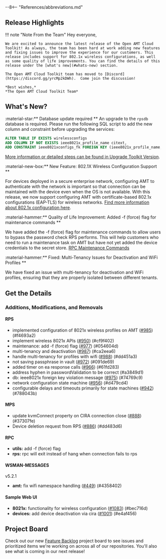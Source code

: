 --8<-- "References/abbreviations.md"
## Release Highlights

<!-- <div style="text-align:center;">
 <iframe width="800" height="450" src="https://www.youtube.com/embed/fpeqIevX7qw" title="Open AMT April Release Video" frameborder="0" allow="accelerometer; autoplay; clipboard-write; encrypted-media; gyroscope; picture-in-picture" allowfullscreen></iframe>
</div>
<br> -->

!!! note "Note From the Team"
    Hey everyone,

    We are excited to announce the latest release of the Open AMT Cloud Toolkit! As always, the team has been hard at work adding new features and fixing issues to improve the experience for our customers. This release includes support for 802.1x wireless configurations, as well as some quality of life improvements. You can find the details of this release under the [what's new](#whats-new) section.

    The Open AMT Cloud Toolkit team has moved to [Discord](https://discord.gg/yrcMp2kDWh).  Come join the discussion!

    *Best wishes,*  
    *The Open AMT Cloud Toolkit Team*


## What's New?

:material-star:** Database update required **
An upgrade to the `rpsdb` database is required. Please run the following SQL script to add the new column and constraint before upgrading the services:

``` sql
ALTER TABLE IF EXISTS wirelessconfigs
ADD COLUMN IF NOT EXISTS ieee8021x_profile_name citext,
ADD CONSTRAINT ieee8021xconfigs_fk FOREIGN KEY (ieee8021x_profile_name, tenant_id)  REFERENCES ieee8021xconfigs (profile_name, tenant_id);
```

[More information or detailed steps can be found in Upgrade Toolkit Version](../Deployment/upgradeVersion/).

:material-new-box:** New Feature: 802.1X Wireless Configuration Support **

For devices deployed in a secure enterprise network, configuring AMT to authenticate with the network is important so that connection can be maintained with the device even when the OS is not available. With this release, we now support configuring AMT with certificate-based 802.1x configurations (EAP-TLS) for wireless networks.  [Find more information about 802.1x configuration here](../Reference/EA/ieee8021xconfig/#wireless-8021x-configuration). 

:material-hammer:** Quality of Life Improvement: Added -f (force) flag for maintenance commands **

We have added the -f (force) flag for maintenance commands to allow users to bypass the password check RPS performs. This will help customers who need to run a maintenance task on AMT but have not yet added the device credentials to the secret store.  [RPC Maintenance Commands](../Reference/RPC/commandsRPC/#maintenance)

:material-hammer:** Fixed: Multi-Tenancy Issues for Deactivation and WiFi Profiles **

We have fixed an issue with multi-tenancy for deactivation and WiFi profiles, ensuring that they are properly isolated between different tenants.

## Get the Details

### Additions, Modifications, and Removals

#### RPS
- implemented configuration of 8021x wireless profiles on AMT ([#985](https://github.com/open-amt-cloud-toolkit/rps/issues/985)) (#f4693a2)
- implement wireless 8021x APIs ([#950](https://github.com/open-amt-cloud-toolkit/rps/issues/950)) (#cf9f402)
- maintenance: add -f (force) flag ([#977](https://github.com/open-amt-cloud-toolkit/rps/issues/977)) (#054604d)
- multi-tenancy and deactivation ([#987](https://github.com/open-amt-cloud-toolkit/rps/issues/987)) (#ca2eea6)
- handle multi-tenancy for profiles with wifi ([#988](https://github.com/open-amt-cloud-toolkit/rps/issues/988)) (#dd451a3)
- not saving passphrase in vault ([#972](https://github.com/open-amt-cloud-toolkit/rps/issues/972)) (#091de69)
- added timer on ea response calls ([#966](https://github.com/open-amt-cloud-toolkit/rps/issues/966)) (#61fd283)
- address hyphen in passwordValidation to be correct (#a3849d1)
- db: ieee8021x foreign key violation message ([#975](https://github.com/open-amt-cloud-toolkit/rps/issues/975)) (#74769c9)
- network configuration state machine ([#956](https://github.com/open-amt-cloud-toolkit/rps/issues/956)) (#d479cd4)
- configurable delays and timeouts primarily for state machines ([#942](https://github.com/open-amt-cloud-toolkit/rps/issues/942)) (#788043b)

#### MPS
- update kvmConnect property on CIRA connection close ([#888](https://github.com/open-amt-cloud-toolkit/mps/issues/888)) (#37307fe) 
- Device deletion request from RPS ([#886](https://github.com/open-amt-cloud-toolkit/mps/issues/886)) (#dd483d6) 

#### RPC
- **utils:** add -f (force) flag
- **rps:** rpc will exit instead of hang when connection fails to rps

#### WSMAN-MESSAGES
v5.2.1

- **amt:** fix wifi namespace handling ([#449](https://github.com/open-amt-cloud-toolkit/wsman-messages/issues/449)) (#4358402) 

#### Sample Web UI
- **8021x:** functionality for wireless configuration ([#1083](https://github.com/open-amt-cloud-toolkit/sample-web-ui/issues/1083)) (#bec716d) 
- **devices:** add device deactivation via cira ([#1001](https://github.com/open-amt-cloud-toolkit/sample-web-ui/issues/1001)) (#e4af456)

## Project Board
Check out our new [Feature Backlog](https://github.com/orgs/open-amt-cloud-toolkit/projects/5) project board to see issues and prioritized items we're working on across all of our repositories.  You'll also see what is coming in our next release!
